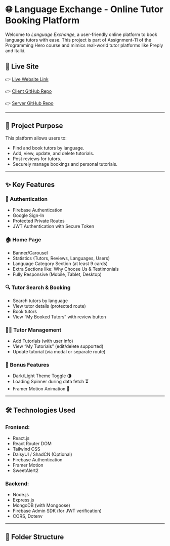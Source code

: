 # 🌐 Language Exchange - Online Tutor Booking Platform

Welcome to *Language Exchange*, a user-friendly online platform to book language tutors with ease. This project is part of Assignment-11 of the Programming Hero course and mimics real-world tutor platforms like Preply and Italki.

## 🚀 Live Site

👉 [Live Website Link](https://your-live-site-url.netlify.app)

👉 [Client GitHub Repo](https://github.com/your-username/language-exchange-client)

👉 [Server GitHub Repo](https://github.com/your-username/language-exchange-server)

---

## 📌 Project Purpose

This platform allows users to:
- Find and book tutors by language.
- Add, view, update, and delete tutorials.
- Post reviews for tutors.
- Securely manage bookings and personal tutorials.

---

## ✨ Key Features

### 🔐 Authentication
- Firebase Authentication
- Google Sign-In
- Protected Private Routes
- JWT Authentication with Secure Token

### 🏠 Home Page
- Banner/Carousel
- Statistics (Tutors, Reviews, Languages, Users)
- Language Category Section (at least 9 cards)
- Extra Sections like: Why Choose Us & Testimonials
- Fully Responsive (Mobile, Tablet, Desktop)

### 🔍 Tutor Search & Booking
- Search tutors by language
- View tutor details (protected route)
- Book tutors
- View “My Booked Tutors” with review button

### 🧑‍🏫 Tutor Management
- Add Tutorials (with user info)
- View “My Tutorials” (edit/delete supported)
- Update tutorial (via modal or separate route)

### 🧪 Bonus Features
- Dark/Light Theme Toggle 🌗
- Loading Spinner during data fetch ⏳
- Framer Motion Animation 💫

---

## 🛠 Technologies Used

### Frontend:
- React.js
- React Router DOM
- Tailwind CSS
- DaisyUI / ShadCN (Optional)
- Firebase Authentication
- Framer Motion
- SweetAlert2

### Backend:
- Node.js
- Express.js
- MongoDB (with Mongoose)
- Firebase Admin SDK (for JWT verification)
- CORS, Dotenv

---

## 📁 Folder Structure